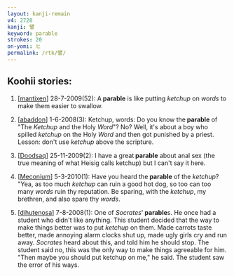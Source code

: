 ```yaml
---
layout: kanji-remain
v4: 2728
kanji: 譬
keyword: parable
strokes: 20
on-yomi: ヒ
permalink: /rtk/譬/
---
```


## Koohii stories: 

1) [<a href="http://kanji.koohii.com/profile/mantixen">mantixen</a>] 28-7-2009(52): A<strong> parable</strong> is like putting <em>ketchup</em> on <em>words</em> to make them easier to swallow.

2) [<a href="http://kanji.koohii.com/profile/abaddon">abaddon</a>] 1-6-2008(3): Ketchup, words: Do you know the<strong> parable</strong> of &quot;The <em>Ketchup</em> and the Holy <em>Word</em>&quot;? No? Well, it&#039;s about a boy who spilled <em>ketchup</em> on the Holy <em>Word</em> and then got punished by a priest. Lesson: don&#039;t use <em>ketchup</em> above the scripture.

3) [<a href="http://kanji.koohii.com/profile/Doodsaq">Doodsaq</a>] 25-11-2009(2): I have a great<strong> parable</strong> about anal sex (the true meaning of what Heisig calls ketchup) but I can&#039;t say it here.

4) [<a href="http://kanji.koohii.com/profile/Meconium">Meconium</a>] 5-3-2010(1): Have you heard the<strong> parable</strong> of the <em>ketchup</em>? &quot;Yea, as too much <em>ketchup</em> can ruin a good hot dog, so too can too many <em>words</em> ruin thy reputation. Be sparing, with the <em>ketchup</em>, my brethren, and also spare thy <em>words</em>.

5) [<a href="http://kanji.koohii.com/profile/dihutenosa">dihutenosa</a>] 7-8-2008(1): One of <em>Socrates</em>&#039;<strong> parable</strong>s. He once had a student who didn&#039;t like anything. This student decided that the way to make things better was to put <em>ketchup</em> on them. Made carrots taste better, made annoying alarm clocks shut up, made ugly girls cry and run away. <em>Socrates</em> heard about this, and told him he should stop. The student said no, this was the only way to make things agreeable for him. &quot;Then maybe you should put ketchup on me,&quot; he said. The student saw the error of his ways.

